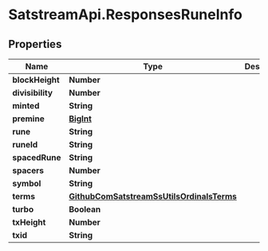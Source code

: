 # SatstreamApi.ResponsesRuneInfo

## Properties
Name | Type | Description | Notes
------------ | ------------- | ------------- | -------------
**blockHeight** | **Number** |  | [optional] 
**divisibility** | **Number** |  | [optional] 
**minted** | **String** |  | [optional] 
**premine** | [**BigInt**](BigInt.md) |  | [optional] 
**rune** | **String** |  | [optional] 
**runeId** | **String** |  | [optional] 
**spacedRune** | **String** |  | [optional] 
**spacers** | **Number** |  | [optional] 
**symbol** | **String** |  | [optional] 
**terms** | [**GithubComSatstreamSsUtilsOrdinalsTerms**](GithubComSatstreamSsUtilsOrdinalsTerms.md) |  | [optional] 
**turbo** | **Boolean** |  | [optional] 
**txHeight** | **Number** |  | [optional] 
**txid** | **String** |  | [optional] 
